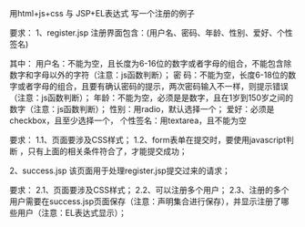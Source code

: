 用html+js+css 与 JSP+EL表达式 写一个注册的例子

要求：
1、register.jsp 注册界面包含：(用户名、密码、年龄、性别、爱好、个性签名)

其中：
   用户名：不能为空，且长度为6-16位的数字或者字母的组合，不能包含除数字和字母以外的字符（注意：js函数判断）；
   密  码：不能为空，长度6-18位的数字或者字母的组合，且要有确认密码的提示，两次密码输入不一样，则提示错误（注意：js函数判断）；
   年龄：不能为空，必须是是数字，且在1岁到150岁之间的数字（注意：js函数判断）；
   性别：用radio，默认选择一个；
   爱好：必须是checkbox，且至少选择一个，
   个性签名：用textarea，且不能为空
   
 要求： 
  1.1、页面要涉及CSS样式；
  1.2、form表单在提交时，要使用javascript判断 ，只有上面的相关条件符合了，才能提交成功；
 
 
 2、success.jsp 该页面用于处理register.jsp提交过来的请求；
 
 要求：
  2.1、页面要涉及CSS样式；
  2.2、可以注册多个用户；
  2.3、注册的多个用户需要在success.jsp页面保存（注意：声明集合进行保存），并显示注册了哪些用户（注意：EL表达式显示）；
  
   
